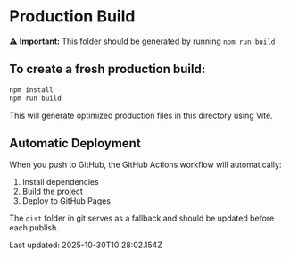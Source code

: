 # Production Build

⚠️ **Important:** This folder should be generated by running `npm run build`

## To create a fresh production build:

```bash
npm install
npm run build
```

This will generate optimized production files in this directory using Vite.

## Automatic Deployment

When you push to GitHub, the GitHub Actions workflow will automatically:
1. Install dependencies
2. Build the project
3. Deploy to GitHub Pages

The `dist` folder in git serves as a fallback and should be updated before each publish.

Last updated: 2025-10-30T10:28:02.154Z
